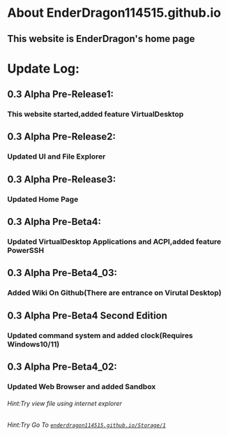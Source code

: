 # About EnderDragon114515.github.io
## This website is EnderDragon's home page
# Update Log:
## 0.3 Alpha Pre-Release1:
### This website started,added feature VirtualDesktop
## 0.3 Alpha Pre-Release2:
### Updated UI and File Explorer
## 0.3 Alpha Pre-Release3:
### Updated Home Page
## 0.3 Alpha Pre-Beta4:
### Updated VirtualDesktop Applications and ACPI,added feature PowerSSH
## 0.3 Alpha Pre-Beta4_03:
### Added Wiki On Github(There are entrance on Virutal Desktop)
## 0.3 Alpha Pre-Beta4 Second Edition
### Updated command system and added clock(Requires Windows10/11)
## 0.3 Alpha Pre-Beta4_02:
### Updated Web Browser and added Sandbox

###### Hint:Try view file using internet explorer
###### Hint:Try Go To [`enderdragon114515.github.io/Storage/1`](https://enderdragon114515.github.io/Storage/1)
